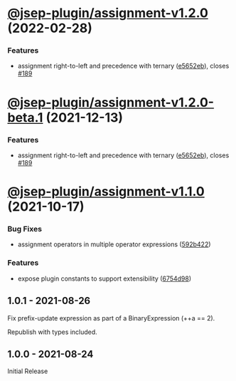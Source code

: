 # [@jsep-plugin/assignment-v1.2.0](https://github.com/EricSmekens/jsep/compare/@jsep-plugin/assignment-v1.1.0...@jsep-plugin/assignment-v1.2.0) (2022-02-28)


### Features

* assignment right-to-left and precedence with ternary ([e5652eb](https://github.com/EricSmekens/jsep/commit/e5652ebfff9c7d9b730bb0f21a1f4f22b1e3787d)), closes [#189](https://github.com/EricSmekens/jsep/issues/189)

# [@jsep-plugin/assignment-v1.2.0-beta.1](https://github.com/EricSmekens/jsep/compare/@jsep-plugin/assignment-v1.1.0...@jsep-plugin/assignment-v1.2.0-beta.1) (2021-12-13)


### Features

* assignment right-to-left and precedence with ternary ([e5652eb](https://github.com/EricSmekens/jsep/commit/e5652ebfff9c7d9b730bb0f21a1f4f22b1e3787d)), closes [#189](https://github.com/EricSmekens/jsep/issues/189)

# [@jsep-plugin/assignment-v1.1.0](https://github.com/EricSmekens/jsep/compare/@jsep-plugin/assignment-v1.0.1...@jsep-plugin/assignment-v1.1.0) (2021-10-17)


### Bug Fixes

* assignment operators in multiple operator expressions ([592b422](https://github.com/EricSmekens/jsep/commit/592b4224c03d2fa8dde6626d0f89dc30edabf1f1))


### Features

* expose plugin constants to support extensibility ([6754d98](https://github.com/EricSmekens/jsep/commit/6754d98539bab4968080681b28ee1518bf2d5e3f))

## 1.0.1 - 2021-08-26
Fix prefix-update expression as part of a BinaryExpression (++a == 2).

Republish with types included.

## 1.0.0 - 2021-08-24
Initial Release
